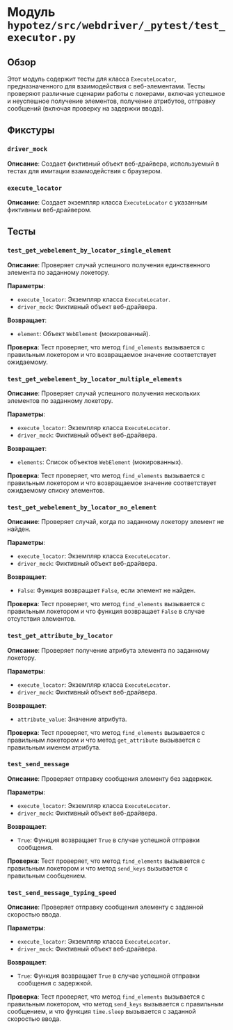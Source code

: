 # Модуль `hypotez/src/webdriver/_pytest/test_executor.py`

## Обзор

Этот модуль содержит тесты для класса `ExecuteLocator`, предназначенного для взаимодействия с веб-элементами.  Тесты проверяют различные сценарии работы с локерами, включая успешное и неуспешное получение элементов, получение атрибутов, отправку сообщений (включая проверку на задержки ввода).

## Фикстуры

### `driver_mock`

**Описание**:  Создает фиктивный объект веб-драйвера, используемый в тестах для имитации взаимодействия с браузером.

### `execute_locator`

**Описание**: Создает экземпляр класса `ExecuteLocator` с указанным фиктивным веб-драйвером.

## Тесты

### `test_get_webelement_by_locator_single_element`

**Описание**: Проверяет случай успешного получения единственного элемента по заданному локетору.

**Параметры**:

- `execute_locator`: Экземпляр класса `ExecuteLocator`.
- `driver_mock`: Фиктивный объект веб-драйвера.

**Возвращает**:

- `element`: Объект `WebElement` (мокированный).

**Проверка**: Тест проверяет, что метод `find_elements` вызывается с правильным локетором и что возвращаемое значение соответствует ожидаемому.


### `test_get_webelement_by_locator_multiple_elements`

**Описание**: Проверяет случай успешного получения нескольких элементов по заданному локетору.

**Параметры**:

- `execute_locator`: Экземпляр класса `ExecuteLocator`.
- `driver_mock`: Фиктивный объект веб-драйвера.

**Возвращает**:

- `elements`: Список объектов `WebElement` (мокированных).

**Проверка**: Тест проверяет, что метод `find_elements` вызывается с правильным локетором и что возвращаемое значение соответствует ожидаемому списку элементов.


### `test_get_webelement_by_locator_no_element`

**Описание**: Проверяет случай, когда по заданному локетору элемент не найден.

**Параметры**:

- `execute_locator`: Экземпляр класса `ExecuteLocator`.
- `driver_mock`: Фиктивный объект веб-драйвера.

**Возвращает**:

- `False`:  Функция возвращает `False`, если элемент не найден.

**Проверка**: Тест проверяет, что метод `find_elements` вызывается с правильным локетором и что функция возвращает `False` в случае отсутствия элементов.


### `test_get_attribute_by_locator`

**Описание**: Проверяет получение атрибута элемента по заданному локетору.

**Параметры**:

- `execute_locator`: Экземпляр класса `ExecuteLocator`.
- `driver_mock`: Фиктивный объект веб-драйвера.

**Возвращает**:

- `attribute_value`: Значение атрибута.

**Проверка**: Тест проверяет, что метод `find_elements` вызывается с правильным локетором и что метод `get_attribute` вызывается с правильным именем атрибута.


### `test_send_message`

**Описание**: Проверяет отправку сообщения элементу без задержек.

**Параметры**:

- `execute_locator`: Экземпляр класса `ExecuteLocator`.
- `driver_mock`: Фиктивный объект веб-драйвера.

**Возвращает**:

- `True`: Функция возвращает `True` в случае успешной отправки сообщения.

**Проверка**: Тест проверяет, что метод `find_elements` вызывается с правильным локетором и что метод `send_keys` вызывается с правильным сообщением.


### `test_send_message_typing_speed`

**Описание**: Проверяет отправку сообщения элементу с заданной скоростью ввода.

**Параметры**:

- `execute_locator`: Экземпляр класса `ExecuteLocator`.
- `driver_mock`: Фиктивный объект веб-драйвера.

**Возвращает**:

- `True`: Функция возвращает `True` в случае успешной отправки сообщения с задержкой.

**Проверка**: Тест проверяет, что метод `find_elements` вызывается с правильным локетором, что метод `send_keys` вызывается с правильным сообщением, и что функция `time.sleep` вызывается с заданной скоростью ввода.